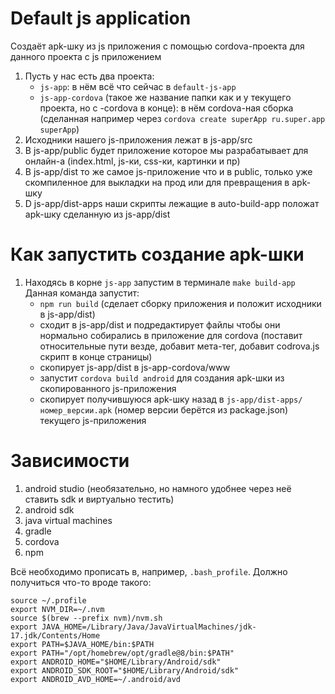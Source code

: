 # Default js application
Создаёт apk-шку из js приложения с помощью cordova-проекта для данного проекта с js приложением

1) Пусть у нас есть два проекта:
   - `js-app`: в нём всё что сейчас в `default-js-app`
   - `js-app-cordova` (такое же название папки как и у текущего проекта, но с -cordova в конце): в нём cordova-ная сборка
     (сделанная например через `cordova create superApp ru.super.app superApp`)
2) Исходники нашего js-приложения лежат в js-app/src
3) В js-app/public будет приложение которое мы разрабатывает для онлайн-а (index.html, js-ки, css-ки, картинки и пр)
4) В js-app/dist то же самое js-приложение что и в public, только уже скомпиленное для выкладки на прод или для превращения в apk-шку
4) D js-app/dist-apps наши скрипты лежащие в auto-build-app положат apk-шку сделанную из js-app/dist

# Как запустить создание apk-шки
1) Находясь в корне `js-app` запустим в терминале `make build-app`<br>
Данная команда запустит:
   - `npm run build` (сделает сборку приложения и положит исходники в js-app/dist)
   - сходит в js-app/dist и подредактирует файлы чтобы они нормально собирались в приложение для cordovа (поставит относительные пути везде, добавит мета-тег, добавит codrova.js скрипт в конце страницы)
   - скопирует js-app/dist в js-app-cordova/www
   - запустит `cordova build android` для создания apk-шки из скопированного js-приложения
   - скопирует получившуюся apk-шку назад в `js-app/dist-apps/номер_версии.apk` (номер версии берётся из package.json) текущего js-приложения

# Зависимости
1) android studio (необязательно, но намного удобнее через неё ставить sdk и виртуально тестить)
2) android sdk
3) java virtual machines
4) gradle
2) cordova
3) npm

Всё необходимо прописать в, например, `.bash_profile`.
Должно получиться что-то вроде такого:
```shell
source ~/.profile
export NVM_DIR=~/.nvm
source $(brew --prefix nvm)/nvm.sh
export JAVA_HOME=/Library/Java/JavaVirtualMachines/jdk-17.jdk/Contents/Home
export PATH=$JAVA_HOME/bin:$PATH
export PATH="/opt/homebrew/opt/gradle@8/bin:$PATH"
export ANDROID_HOME="$HOME/Library/Android/sdk"
export ANDROID_SDK_ROOT="$HOME/Library/Android/sdk"
export ANDROID_AVD_HOME=~/.android/avd
```